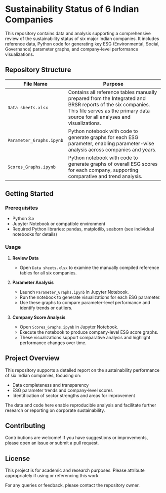 # Sustainability Status of 6 Indian Companies

This repository contains data and analysis supporting a comprehensive review of the sustainability status of six major Indian companies. It includes reference data, Python code for generating key ESG (Environmental, Social, Governance) parameter graphs, and company-level performance visualizations.

## Repository Structure

| File Name                | Purpose                                                                                       |
|--------------------------|-----------------------------------------------------------------------------------------------|
| `Data sheets.xlsx`       | Contains all reference tables manually prepared from the Integrated and BRSR reports of the six companies. This file serves as the primary data source for all analyses and visualizations. |
| `Parameter_Graphs.ipynb` | Python notebook with code to generate graphs for each ESG parameter, enabling parameter-wise analysis across companies and years. |
| `Scores_Graphs.ipynb`    | Python notebook with code to generate graphs of overall ESG scores for each company, supporting comparative and trend analysis.      |

## Getting Started

### Prerequisites

- Python 3.x
- Jupyter Notebook or compatible environment
- Required Python libraries: pandas, matplotlib, seaborn (see individual notebooks for details)

### Usage

1. **Review Data**
   - Open `Data sheets.xlsx` to examine the manually compiled reference tables for all six companies.

2. **Parameter Analysis**
   - Launch `Parameter_Graphs.ipynb` in Jupyter Notebook.
   - Run the notebook to generate visualizations for each ESG parameter.
   - Use these graphs to compare parameter-level performance and identify trends or outliers.

3. **Company Score Analysis**
   - Open `Scores_Graphs.ipynb` in Jupyter Notebook.
   - Execute the notebook to produce company-level ESG score graphs.
   - These visualizations support comparative analysis and highlight performance changes over time.

## Project Overview

This repository supports a detailed report on the sustainability performance of six Indian companies, focusing on:

- Data completeness and transparency
- ESG parameter trends and company-level scores
- Identification of sector strengths and areas for improvement

The data and code here enable reproducible analysis and facilitate further research or reporting on corporate sustainability.

## Contributing

Contributions are welcome! If you have suggestions or improvements, please open an issue or submit a pull request.

## License

This project is for academic and research purposes. Please attribute appropriately if using or referencing this work.

For any queries or feedback, please contact the repository owner.
